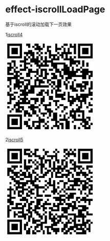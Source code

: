 # effect-iscrollLoadPage

基于iscroll的滚动加载下一页效果

1[iscroll4](http://iq9891.github.io/effect-iscrollLoadPage/iscroll4/)


[![iscroll4](code1.png)](http://iq9891.github.io/effect-iscrollLoadPage/iscroll4/)

2[iscroll5](http://iq9891.github.io/effect-iscrollLoadPage/iscroll5/)


[![iscroll5](code2.png)](http://iq9891.github.io/effect-iscrollLoadPage/iscroll5/)